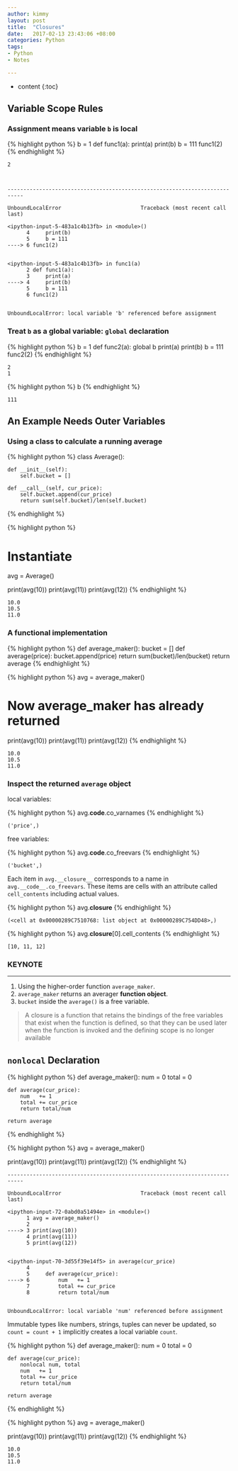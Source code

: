 ```yaml
---
author: kimmy
layout: post
title:  "Closures"
date:   2017-02-13 23:43:06 +08:00
categories: Python
tags:
- Python
- Notes

---
```



* content
{:toc}


## Variable Scope Rules

### Assignment means variable `b` is local


{% highlight python %}
b = 1
def func1(a):
    print(a)
    print(b)
    b = 111
func1(2)
{% endhighlight %}

    2



    ---------------------------------------------------------------------------

    UnboundLocalError                         Traceback (most recent call last)

    <ipython-input-5-483a1c4b13fb> in <module>()
          4     print(b)
          5     b = 111
    ----> 6 func1(2)


    <ipython-input-5-483a1c4b13fb> in func1(a)
          2 def func1(a):
          3     print(a)
    ----> 4     print(b)
          5     b = 111
          6 func1(2)


    UnboundLocalError: local variable 'b' referenced before assignment


### Treat `b` as a global variable: `global` declaration


{% highlight python %}
b = 1
def func2(a):
    global b
    print(a)
    print(b)
    b = 111
func2(2)
{% endhighlight %}

    2
    1



{% highlight python %}
b
{% endhighlight %}




    111



## An Example Needs Outer Variables

### Using a class to calculate a running average


{% highlight python %}
class Average():

    def __init__(self):
        self.bucket = []

    def __call__(self, cur_price):
        self.bucket.append(cur_price)
        return sum(self.bucket)/len(self.bucket)

{% endhighlight %}


{% highlight python %}
# Instantiate
avg = Average()

print(avg(10))
print(avg(11))
print(avg(12))
{% endhighlight %}

    10.0
    10.5
    11.0


### A functional implementation


{% highlight python %}
def average_maker():
    bucket = []
    def average(price):
        bucket.append(price)
        return sum(bucket)/len(bucket)
    return average
{% endhighlight %}


{% highlight python %}
avg = average_maker()
# Now average_maker has already returned

print(avg(10))
print(avg(11))
print(avg(12))
{% endhighlight %}

    10.0
    10.5
    11.0


### Inspect the returned `average` object

local variables:


{% highlight python %}
avg.__code__.co_varnames
{% endhighlight %}




    ('price',)



free variables:


{% highlight python %}
avg.__code__.co_freevars
{% endhighlight %}




    ('bucket',)



Each item in `avg.__closure__` corresponds to a name in `avg.__code__.co_freevars`.
These items are cells with an attribute called `cell_contents` including actual values.


{% highlight python %}
avg.__closure__
{% endhighlight %}




    (<cell at 0x00000289C7510768: list object at 0x00000289C754DD48>,)




{% highlight python %}
avg.__closure__[0].cell_contents
{% endhighlight %}




    [10, 11, 12]



### KEYNOTE
---
1. Using the higher-order function `average_maker`.
2. `average_maker` returns an averager **function object**.
3. `bucket` inside the `average()` is a free variable.

> A closure is a function that retains the bindings of the free variables that
exist when the function is defined, so that they can be used later when the function is
invoked and the defining scope is no longer available

## `nonlocal` Declaration


{% highlight python %}
def average_maker():
    num   = 0
    total = 0

    def average(cur_price):
        num   += 1
        total += cur_price
        return total/num

    return average
{% endhighlight %}


{% highlight python %}
avg = average_maker()

print(avg(10))
print(avg(11))
print(avg(12))
{% endhighlight %}


    ---------------------------------------------------------------------------

    UnboundLocalError                         Traceback (most recent call last)

    <ipython-input-72-0abd0a51494e> in <module>()
          1 avg = average_maker()
          2
    ----> 3 print(avg(10))
          4 print(avg(11))
          5 print(avg(12))


    <ipython-input-70-3d55f39e14f5> in average(cur_price)
          4
          5     def average(cur_price):
    ----> 6         num   += 1
          7         total += cur_price
          8         return total/num


    UnboundLocalError: local variable 'num' referenced before assignment


Immutable types like numbers, strings, tuples can never be updated, so
`count = count + 1` implicitly creates a local variable `count`.


{% highlight python %}
def average_maker():
    num   = 0
    total = 0

    def average(cur_price):
        nonlocal num, total
        num   += 1
        total += cur_price
        return total/num

    return average
{% endhighlight %}


{% highlight python %}
avg = average_maker()

print(avg(10))
print(avg(11))
print(avg(12))
{% endhighlight %}

    10.0
    10.5
    11.0
